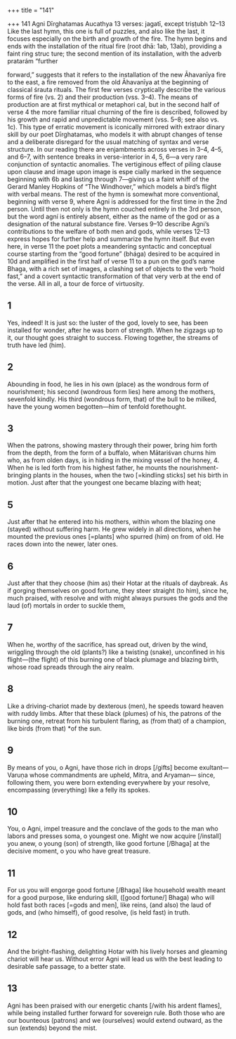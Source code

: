+++
title = "141"

+++
141
Agni
Dīrghatamas Aucathya
13 verses: jagatī, except triṣṭubh 12–13
Like the last hymn, this one is full of puzzles, and also like the last, it focuses  especially on the birth and growth of the fire. The hymn begins and ends with the  installation of the ritual fire (root dhā: 1ab, 13ab), providing a faint ring struc ture; the second mention of its installation, with the adverb pratarám “further

forward,” suggests that it refers to the installation of the new Āhavanīya fire to the  east, a fire removed from the old Āhavanīya at the beginning of classical śrauta  rituals.
The first few verses cryptically describe the various forms of fire (vs. 2) and their  production (vss. 3–4). The means of production are at first mythical or metaphori cal, but in the second half of verse 4 the more familiar ritual churning of the fire is  described, followed by his growth and rapid and unpredictable movement (vss. 5–8;  see also vs. 1c). This type of erratic movement is iconically mirrored with extraor dinary skill by our poet Dīrghatamas, who models it with abrupt changes of tense  and a deliberate disregard for the usual matching of syntax and verse structure. In  our reading there are enjambments across verses in 3–4, 4–5, and 6–7, with sentence  breaks in verse-interior in 4, 5, 6—a very rare conjunction of syntactic anomalies.  The vertiginous effect of piling clause upon clause and image upon image is espe cially marked in the sequence beginning with 6b and lasting through 7—giving us  a faint whiff of the Gerard Manley Hopkins of “The Windhover,” which models a  bird’s flight with verbal means.
The rest of the hymn is somewhat more conventional, beginning with verse 9,  where Agni is addressed for the first time in the 2nd person. Until then not only is  the hymn couched entirely in the 3rd person, but the word agní is entirely absent,  either as the name of the god or as a designation of the natural substance fire.  Verses 9–10 describe Agni’s contributions to the welfare of both men and gods,  while verses 12–13 express hopes for further help and summarize the hymn itself.  But even here, in verse 11 the poet plots a meandering syntactic and conceptual  course starting from the “good fortune” (bhága) desired to be acquired in 10d and  amplified in the first half of verse 11 to a pun on the god’s name Bhaga, with a rich  set of images, a clashing set of objects to the verb “hold fast,” and a covert syntactic  transformation of that very verb at the end of the verse.
All in all, a tour de force of virtuosity.
## 1
Yes, indeed! It is just so: the luster of the god, lovely to see, has been  installed for wonder, after he was born of strength.
When he zigzags up to it, our thought goes straight to success. Flowing  together, the streams of truth have led (him).
## 2
Abounding in food, he lies in his own (place) as the wondrous form  of nourishment; his second (wondrous form lies) here among the
mothers, sevenfold kindly.
His third (wondrous form, that) of the bull to be milked, have the young  women begotten—him of tenfold forethought.
## 3
When the patrons, showing mastery through their power, bring him forth  from the depth, from the form of a buffalo,
when Mātariśvan churns him who, as from olden days, is in hiding in the  mixing vessel of the honey, 4. When he is led forth from his highest father, he mounts the
nourishment-bringing plants in the houses,
when the two [=kindling sticks] set his birth in motion. Just after that  the youngest one became blazing with heat;
## 5
Just after that he entered into his mothers, within whom the blazing one  (stayed) without suffering harm. He grew widely in all directions,
when he mounted the previous ones [=plants] who spurred (him) on  from of old. He races down into the newer, later ones.
## 6
Just after that they choose (him as) their Hotar at the rituals of  daybreak. As if gorging themselves on good fortune, they steer
straight (to him),
since he, much praised, with resolve and with might always pursues the  gods and the laud (of) mortals in order to suckle them,
## 7
When he, worthy of the sacrifice, has spread out, driven by the
wind, wriggling through the old (plants?) like a twisting (snake),
unconfined
in his flight—(the flight) of this burning one of black plumage and
blazing birth, whose road spreads through the airy realm.
## 8
Like a driving-chariot made by dexterous (men), he speeds toward  heaven with ruddy limbs.
After that these black (plumes) of his, the patrons of the burning one,  retreat from his turbulent flaring, as (from that) of a champion, like  birds (from that) *of the sun.
## 9
By means of you, o Agni, have those rich in drops [/gifts] become  exultant—Varuṇa whose commandments are upheld, Mitra, and
Aryaman—
since, following them, you were born extending everywhere by your  resolve, encompassing (everything) like a felly its spokes.
## 10
You, o Agni, impel treasure and the conclave of the gods to the man  who labors and presses soma, o youngest one.
Might we now acquire [/install] you anew, o young (son) of strength,  like good fortune [/Bhaga] at the decisive moment, o you who have
great treasure.
## 11
For us you will engorge good fortune [/Bhaga] like household wealth  meant for a good purpose, like enduring skill,
([good fortune/] Bhaga) who will hold fast both races [=gods and men],  like reins, (and also) the laud of gods, and (who himself), of good
resolve, (is held fast) in truth.
## 12
And the bright-flashing, delighting Hotar with his lively horses and  gleaming chariot will hear us.
Without error Agni will lead us with the best leading to desirable safe  passage, to a better state.

## 13
Agni has been praised with our energetic chants [/with his ardent  flames], while being installed further forward for sovereign rule.
Both those who are our bounteous (patrons) and we (ourselves) would  extend outward, as the sun (extends) beyond the mist.